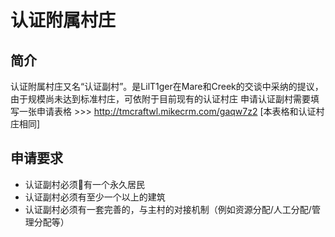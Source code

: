 # 认证附属村庄

## 简介

认证附属村庄又名“认证副村”。是LilT1ger在Mare和Creek的交谈中采纳的提议，由于规模尚未达到标准村庄，可依附于目前现有的认证村庄
申请认证副村需要填写一张申请表格 >>> http://tmcraftwl.mikecrm.com/gaqw7z2 [本表格和认证村庄相同]

## 申请要求

- 认证副村必须有一个永久居民
- 认证副村必须有至少一个以上的建筑
- 认证副村必须有一套完善的，与主村的对接机制（例如资源分配/人工分配/管理分配等）

